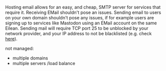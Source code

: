 

Hosting email allows for an easy, and cheap, SMTP server for services that require it.
Receiving EMail shouldn't pose an issues.
Sending email to users on your own domain shouldn't pose any issues, if for example users are signing up to services like Mastodon using an EMail account on the same Eilean.
Sending mail will require TCP port 25 to be unblocked by your network provider, and your IP address to not be blacklisted (e.g. check [here](https://mxtoolbox.com/blacklists.aspx)).

not managed:
- multiple domains
- multiple servers /load balance


